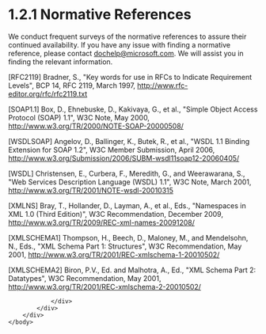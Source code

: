 <html dir="LTR" xmlns:mshelp="http://msdn.microsoft.com/mshelp" xmlns:ddue="http://ddue.schemas.microsoft.com/authoring/2003/5" xmlns:xlink="http://www.w3.org/1999/xlink" xmlns:tool="http://www.microsoft.com/tooltip">
    <head>
        <meta http-equiv="Content-Type" content="text/html; CHARSET=utf-8"></meta>
        <meta name="save" content="history"></meta>
        <title>1.2.1 Normative References</title>
        <xml>
            <mshelp:toctitle title="1.2.1 Normative References"></mshelp:toctitle>
            <mshelp:rltitle title="[MS-SSMDSWS-15]: Normative References"></mshelp:rltitle>
            <mshelp:keyword index="A" term="02f39924-9144-4e7f-84f7-69e2ab7fba92"></mshelp:keyword>
            <mshelp:attr name="DCSext.ContentType" value="open specification"></mshelp:attr>
            <mshelp:attr name="AssetID" value="02f39924-9144-4e7f-84f7-69e2ab7fba92"></mshelp:attr>
            <mshelp:attr name="TopicType" value="kbRef"></mshelp:attr>
            <mshelp:attr name="DCSext.Title" value="[MS-SSMDSWS-15]: Normative References" />
        </xml>
    </head>
    <body>
        <div id="header">
            <h1 class="heading">1.2.1 Normative References</h1>
        </div>
        <div id="mainSection">
            <div id="mainBody">
                <div id="allHistory" class="saveHistory"></div>
                <div id="sectionSection0" class="section" name="collapseableSection">
                    

<p>We conduct frequent surveys of the normative references to
assure their continued availability. If you have any issue with finding a
normative reference, please contact <a href="mailto:dochelp@microsoft.com">dochelp@microsoft.com</a>.
We will assist you in finding the relevant information. </p>

<p>[RFC2119] Bradner, S.,
&quot;Key words for use in RFCs to Indicate Requirement Levels&quot;, BCP 14,
RFC 2119, March 1997, <a href="https://go.microsoft.com/fwlink/?LinkId=90317">http://www.rfc-editor.org/rfc/rfc2119.txt</a></p>

<p>[SOAP1.1] Box, D., Ehnebuske,
D., Kakivaya, G., et al., &quot;Simple Object Access Protocol (SOAP) 1.1&quot;,
W3C Note, May 2000, <a href="https://go.microsoft.com/fwlink/?LinkId=90520">http://www.w3.org/TR/2000/NOTE-SOAP-20000508/</a></p>

<p>[WSDLSOAP] Angelov, D.,
Ballinger, K., Butek, R., et al., &quot;WSDL 1.1 Binding Extension for SOAP
1.2&quot;, W3C Member Submission, April 2006, <a href="https://go.microsoft.com/fwlink/?LinkId=131790">http://www.w3.org/Submission/2006/SUBM-wsdl11soap12-20060405/</a></p>

<p>[WSDL] Christensen, E.,
Curbera, F., Meredith, G., and Weerawarana, S., &quot;Web Services Description
Language (WSDL) 1.1&quot;, W3C Note, March 2001, <a href="https://go.microsoft.com/fwlink/?LinkId=90577">http://www.w3.org/TR/2001/NOTE-wsdl-20010315</a></p>

<p>[XMLNS] Bray, T., Hollander,
D., Layman, A., et al., Eds., &quot;Namespaces in XML 1.0 (Third
Edition)&quot;, W3C Recommendation, December 2009, <a href="https://go.microsoft.com/fwlink/?LinkId=191840">http://www.w3.org/TR/2009/REC-xml-names-20091208/</a></p>

<p>[XMLSCHEMA1] Thompson, H.,
Beech, D., Maloney, M., and Mendelsohn, N., Eds., &quot;XML Schema Part 1:
Structures&quot;, W3C Recommendation, May 2001, <a href="https://go.microsoft.com/fwlink/?LinkId=90608">http://www.w3.org/TR/2001/REC-xmlschema-1-20010502/</a></p>

<p>[XMLSCHEMA2] Biron, P.V., Ed.
and Malhotra, A., Ed., &quot;XML Schema Part 2: Datatypes&quot;, W3C
Recommendation, May 2001, <a href="https://go.microsoft.com/fwlink/?LinkId=90610">http://www.w3.org/TR/2001/REC-xmlschema-2-20010502/</a></p>


                </div>
            </div>
        </div>
    </body>
</html>